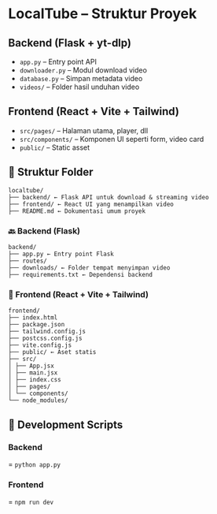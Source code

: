 # LocalTube – Struktur Proyek

## Backend (Flask + yt-dlp)
- `app.py` – Entry point API
- `downloader.py` – Modul download video
- `database.py` – Simpan metadata video
- `videos/` – Folder hasil unduhan video

## Frontend (React + Vite + Tailwind)
- `src/pages/` – Halaman utama, player, dll
- `src/components/` – Komponen UI seperti form, video card
- `public/` – Static asset

## 📁 Struktur Folder
```
localtube/
├── backend/ ← Flask API untuk download & streaming video
├── frontend/ ← React UI yang menampilkan video
├── README.md ← Dokumentasi umum proyek
```

### 🔙 Backend (Flask)
```
backend/
├── app.py ← Entry point Flask
├── routes/
├── downloads/ ← Folder tempat menyimpan video
├── requirements.txt ← Dependensi backend
```

### 🎨 Frontend (React + Vite + Tailwind)
```
frontend/
├── index.html
├── package.json
├── tailwind.config.js
├── postcss.config.js
├── vite.config.js
├── public/ ← Aset statis
├── src/
│ ├── App.jsx
│ ├── main.jsx
│ ├── index.css
│ ├── pages/
│ └── components/
└── node_modules/
```

## 🧪 Development Scripts

### Backend

= `python app.py`

### Frontend

= `npm run dev`